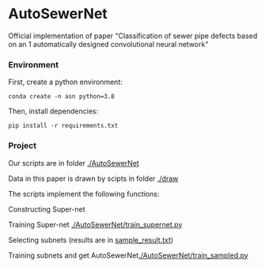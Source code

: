 # AutoSewerNet

Official implementation of paper "Classification of sewer pipe defects based on an 1
automatically designed convolutional neural network"

### Environment

First, create a python environment:

``conda create -n asn python=3.8``

Then, install dependencies:

``pip install -r requirements.txt``


### Project

Our scripts are in folder [./AutoSewerNet](./AutoSewerNet)

Data in this paper is drawn by scipts in folder [./draw](./draw)

The scripts implement the following functions:

Constructing Super-net

Training Super-net [./AutoSewerNet/train_supernet.py](./AutoSewerNet/train_supernet.py)

Selecting subnets (results are in [sample_result.txt]('./sample_result.txt))

Training subnets and get AutoSewerNet[./AutoSewerNet/train_sampled.py](./AutoSewerNet/train_sampled.py)